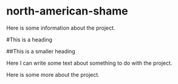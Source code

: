 north-american-shame
====================

Here is some information about the project.

#This is a heading

##This is a smaller heading

Here I can write some text about something to do with the project.

Here is some more about the project.

